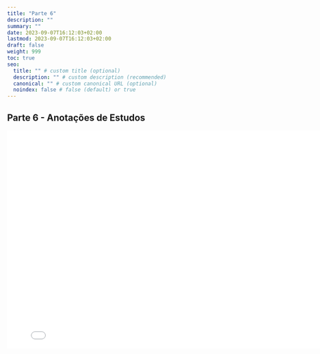 ```yaml
---
title: "Parte 6"
description: ""
summary: ""
date: 2023-09-07T16:12:03+02:00
lastmod: 2023-09-07T16:12:03+02:00
draft: false
weight: 999
toc: true
seo:
  title: "" # custom title (optional)
  description: "" # custom description (recommended)
  canonical: "" # custom canonical URL (optional)
  noindex: false # false (default) or true
---
```


## Parte 6 - Anotações de Estudos

<iframe src="../../pdfs/Semana7.pdf" frameborder="0" width="800" height="510"></iframe>
